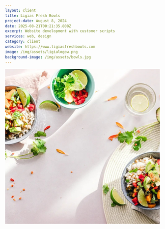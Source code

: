 ```yaml
---
layout: client
title: Ligias Fresh Bowls
project-date: August 8, 2024
date: 2025-08-21T00:21:35.808Z
excerpt: Website development with customer scripts
services: web, design
category: client
website: https://www.ligiasfreshbowls.com
image: /img/assets/ligialogow.png
background-image: /img/assets/bowls.jpg
---
```

![](/img/assets/bowls.jpg)